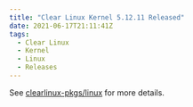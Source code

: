 ```yaml
---
title: "Clear Linux Kernel 5.12.11 Released"
date: 2021-06-17T21:11:41Z
tags:
  - Clear Linux
  - Kernel
  - Linux
  - Releases
---
```

See [clearlinux-pkgs/linux][linux] for more details.

[linux]: https://github.com/clearlinux-pkgs/linux

